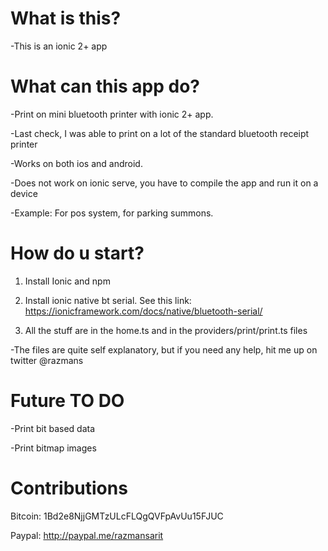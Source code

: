 # What is this?
-This is an ionic 2+ app



# What can this app do?
-Print on mini bluetooth printer with ionic 2+ app.

-Last check, I was able to print on a lot of the standard bluetooth receipt printer

-Works on both ios and android.

-Does not work on ionic serve, you have to compile the app and run it on a device

-Example: For pos system, for parking summons. 



# How do u start?
1. Install Ionic and npm

2. Install ionic native bt serial. See this link:
https://ionicframework.com/docs/native/bluetooth-serial/

3. All the stuff are in the home.ts and in the providers/print/print.ts files 

-The files are quite self explanatory, but if you need any help, hit me up on twitter @razmans



# Future TO DO
-Print bit based data

-Print bitmap images



# Contributions
Bitcoin: 1Bd2e8NjjGMTzULcFLQgQVFpAvUu15FJUC

Paypal: http://paypal.me/razmansarit
